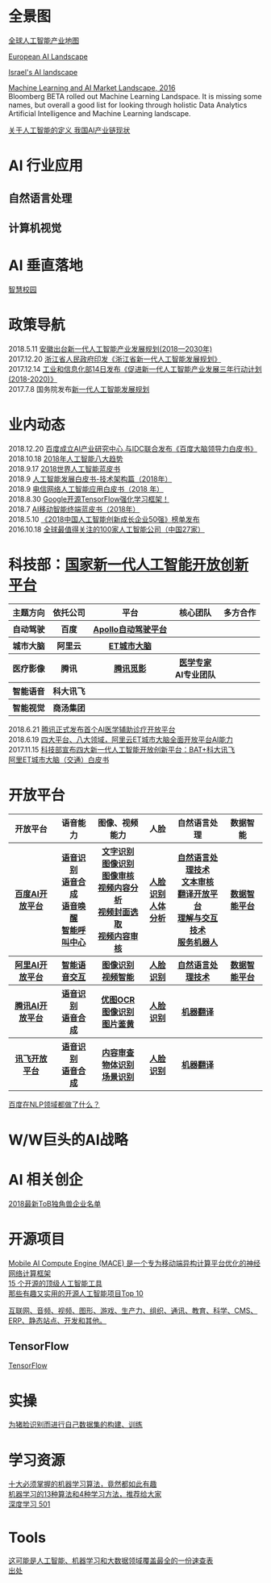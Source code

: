 
# 全景图

[全球人工智能产业地图](http://www.caict.ac.cn/kxyj/qwfb/ztbg/201804/P020180413313451066778.pdf#page=1&zoom=70,410,1529)<br>

[European AI Landscape](http://projectjuno.ai/content/ProjectJunoAI_EuropeanMachineIntelligenceLandscape.pdf) <br>

[Israel's AI landscape](https://cdn-images-1.medium.com/max/2000/1*4k2bACH0ZNBy6CKwbSpxQA.png)<br>

[Machine Learning and AI Market Landscape, 2016](https://i1.wp.com/analyticsweek.com/wp-content/uploads/2017/01/4e1d80ad-c007-4baa-99a9-915c936a5ef6-original.png?ssl=1)<br>
Bloomberg BETA rolled out Machine Learning Landspace. It is missing some names, but overall a good list for looking through 
holistic Data Analytics Artificial Intelligence and Machine Learning landscape.<br>

[关于人工智能的定义 我国AI产业链现状](http://www.elecfans.com/rengongzhineng/664886.html)<br>


# AI 行业应用 
## 自然语言处理
## 计算机视觉

# AI 垂直落地
[智慧校园 ](http://www.360doc.com/content/19/0105/14/52580869_806692803.shtml)<br>

# 政策导航 
2018.5.11 [安徽出台新一代人工智能产业发展规划(2018—2030年)](http://ah.sina.com.cn/news/2018-05-29/detail-ihcffhsu7092405.shtml?from=ah_cnxh)<br>
2017.12.20 [浙江省人民政府印发《浙江省新一代人工智能发展规划》](https://baijiahao.baidu.com/s?id=1587313689131375325&wfr=spider&for=pc)<br>
2017.12.14 [工业和信息化部14日发布《促进新一代人工智能产业发展三年行动计划(2018-2020)》](http://www.qianjia.com/html/2017-12/15_281000.html)<br>
2017.7.8 国务院发布[新一代人工智能发展规划](https://baike.baidu.com/item/%E6%96%B0%E4%B8%80%E4%BB%A3%E4%BA%BA%E5%B7%A5%E6%99%BA%E8%83%BD%E5%8F%91%E5%B1%95%E8%A7%84%E5%88%92/22036716?fr=aladdin)<br>



# 业内动态
2018.12.20 [百度成立AI产业研究中心 与IDC联合发布《百度大脑领导力白皮书》](https://ai.bdstatic.com/file/37FB772329554EAFAE798FE0E11D1001)<br>
2018.10.18 [2018年人工智能八大趋势](http://www.sohu.com/a/259765973_99916129)<br>
2018.9.17 [2018世界人工智能蓝皮书](http://www.caict.ac.cn/kxyj/qwfb/bps/201809/P020180918696199759142.pdf)<br>
2018.9 [人工智能发展白皮书-技术架构篇（2018年）](http://www.caict.ac.cn/kxyj/qwfb/bps/201809/P020180906443463663989.pdf)<br>
2018.9 [电信网络人工智能应用白皮书（2018 年）](http://www.caict.ac.cn/kxyj/qwfb/bps/201809/P020180929348657095647.pdf)<br>
2018.8.30 [Google开源TensorFlow强化学习框架！](https://github.com/google/dopamine)<br> 
2018.7 [AI移动智能终端蓝皮书（2018年）](http://www.caict.ac.cn/kxyj/qwfb/ztbg/201807/P020180718595304832512.pdf)<br>
2018.5.10 [《2018中国人工智能创新成长企业50强》榜单发布](http://www.ctoutiao.com/674770.html)<br>
2016.10.18 [全球最值得关注的100家人工智能公司（中国27家）](http://www.cbdio.com/BigData/2016-10/18/content_5340504.htm)<br>



# 科技部：[国家新一代人工智能开放创新平台](https://baike.baidu.com/item/%E6%96%B0%E4%B8%80%E4%BB%A3%E4%BA%BA%E5%B7%A5%E6%99%BA%E8%83%BD%E5%BC%80%E6%94%BE%E5%88%9B%E6%96%B0%E5%B9%B3%E5%8F%B0/22245802?fr=aladdin)<br>

<table>
    <tr>
        <th>主题方向</th>
        <th>依托公司</th> <!注释>
        <th>平台</th> 
        <th>核心团队</th>
        <th>多方合作</th>
    </tr>
    <tr>
        <th>自动驾驶</th>
        <th>百度</th> <!注释>
        <th>
            <a href = "http://apollo.auto/index_cn.html">Apollo自动驾驶平台</a> 
        </th> 
        <th> </th>
        <th> </th>
    </tr>    
    <tr>
        <th>城市大脑</th>
        <th>阿里云</th> <!注释>
        <th>
            <a href = "https://et.aliyun.com/brain/city">ET城市大脑</a>
        </th> 
        <th> </th>
        <th> </th>
    </tr>  
    <tr>
        <th>医疗影像</th>
        <th>腾讯</th> <!注释>
        <th>
            <a href = "https://miying.qq.com/official/">腾讯觅影</a>
        </th> 
        <th>
            <a href = "https://miying.qq.com/official/">医学专家</a><br>
            AI专业团队
        </th>
        <th> </th>
    </tr>  
    <tr>
        <th>智能语音</th>
        <th>科大讯飞</th> <!注释>
        <th> </th> 
        <th> </th>
        <th> </th>
    </tr>  
    <tr>
        <th>智能视觉</th>
        <th>商汤集团</th> <!注释>
        <th> </th> 
        <th> </th>
        <th> </th>
    </tr>      
</table>

2018.6.21 [腾讯正式发布首个AI医学辅助诊疗开放平台](https://baike.baidu.com/item/%E8%85%BE%E8%AE%AF%E8%A7%85%E5%BD%B1/22063101?fr=aladdin)<br>
2018.6.19 [四大平台、八大领域，阿里云ET城市大脑全面开放平台AI能力](https://baijiahao.baidu.com/s?id=1603689004087573938&wfr=spider&for=pc)<br>
2017.11.15 [科技部宣布四大新一代人工智能开放创新平台：BAT+科大讯飞](https://www.sohu.com/a/205189703_498760)<br>
[阿里ET城市大脑（交通）白皮书](https://baijiahao.baidu.com/s?id=1605115951626995618&wfr=spider&for=pc)<br>


# 开放平台


<table>
    <tr>
        <th>开放平台</th>
        <th>语音能力</th> <!注释>
        <th>图像、视频能力</th> 
        <th>人脸</th>
        <th>自然语言处理</th>
        <th>数据智能</th>
    </tr>
    <tr>
        <th>
            <a href = "http://ai.baidu.com/">百度AI开放平台</a>
        </th>        
        <th>
            <a href = "http://ai.baidu.com/tech/speech">语音识别</a><br>
            <a href = "http://ai.baidu.com/tech/speech/tts">语音合成</a><br>
            <a href = "http://ai.baidu.com/tech/speech/wake">语音唤醒 </a><br>
            <a href = "http://ai.baidu.com/tech/bicc">智能呼叫中心 </a><br>            
        </th> <!语音能力>
        <th>
            <a href = "http://ai.baidu.com/tech/ocr">文字识别</a><br>
            <a href = "http://ai.baidu.com/tech/imagerecognition">图像识别</a><br>
            <a href = "http://ai.baidu.com/tech/imagecensoring">图像审核</a><br>  
            <a href = "http://ai.baidu.com/tech/video/vca">视频内容分析</a><br>
            <a href = "http://ai.baidu.com/tech/video/vca">视频封面选取</a><br>
            <a href = "http://ai.baidu.com/tech/video/vcr">视频内容审核 </a><br>
        </th> <!图像、视频能力>
        <th>
            <a href = "http://ai.baidu.com/tech/face">人脸识别</a><br>
            <a href = "http://ai.baidu.com/tech/body">人体分析</a><br>            
        </th> <!人脸>
        <th>
            <a href = "http://ai.baidu.com/tech/nlp">自然语言处理技术</a><br>
            <a href = "http://ai.baidu.com/tech/textcensoring">文本审核</a><br> 
            <a href = "http://fanyi-api.baidu.com/api/trans/product/index">翻译开放平台</a><br> 
            <a href = "http://ai.baidu.com/tech/unit">理解与交互技术</a><br> 
            <a href = "http://ai.baidu.com/solution/servicerobot">服务机器人</a><br>             
        </th> <!自然语言处理>
        <th>
            <a href = "http://di.baidu.com/?castk=LTE%3D#products">数据智能平台</a><br>
        </th> <!数据智能>
    </tr>  
    <tr>
        <th>
            <a href = "https://ai.aliyun.com/?spm=5176.8142029.388261.327.7fa96d3eyuGcCQ">阿里AI开放平台</a>
        </th>        
        <th>
            <a href = "https://ai.aliyun.com/nls">智能语音交互</a><br>
        </th> <!语音能力>
        <th>
            <a href = "https://ai.aliyun.com/image?spm=5176.233916.artificialIntelligence.30.767621fd7RhAKW">图像识别</a><br>
            <a href = "https://ai.aliyun.com/vi?spm=5176.11907134.artificialIntelligence.32.1f1047057Gd1bH">视频智能</a><br>
        </th> <!图像、视频能力>
        <th>
            <a href = "https://ai.aliyun.com/face?spm=5176.12061031.artificialIntelligence.10.44886cefSGC15b">人脸识别</a><br>
        </th> <!人脸>
        <th>
            <a href = "https://ai.aliyun.com/nlp?spm=5176.12127906.artificialIntelligence.11.66332c8fwDHA7Q">自然语言处理技术</a><br>
        </th> <!自然语言处理>
        <th>
            <a href = "https://data.aliyun.com/?spm=5176.12127922.1146454.326.59f66c06C3vpbj">数据智能平台</a><br>
        </th> <!数据智能>
    </tr>  
    <tr>
        <th>
            <a href = "https://ai.qq.com/">腾讯AI开放平台</a>
        </th>        
        <th>
            <a href = "https://ai.qq.com/product/aaiasr.shtml">语音识别</a><br>
            <a href = "https://ai.qq.com/product/aaitts.shtml">语音合成</a><br>
        </th> <!语音能力>
        <th>
            <a href = "https://ai.qq.com/product/ocr.shtml#identify">优图OCR</a><br>
            <a href = "https://ai.qq.com/product/visionimgidy.shtml#express">图像识别</a><br>
            <a href = "https://ai.qq.com/product/yellow.shtml">图片鉴黄</a><br>  
        </th> <!图像、视频能力>
        <th>
            <a href = "https://ai.qq.com/product/face.shtml#detect">人脸识别</a><br>
        </th> <!人脸>
        <th>
            <a href = "https://ai.qq.com/product/nlptrans.shtml#audio">机器翻译</a><br>
        </th> <!自然语言处理>
        <th>
        </th> <!数据智能>
    </tr>      
    <tr>
        <th>
            <a href = "https://www.xfyun.cn/">讯飞开放平台</a>
        </th>        
        <th>
            <a href = "https://www.xfyun.cn/services/voicedictation">语音识别</a><br>
            <a href = "https://www.xfyun.cn/services/online_tts">语音合成</a><br>
        </th> <!语音能力>
        <th>
            <a href = "https://www.xfyun.cn/services/pornContentFilterRecg">内容审查</a><br>
            <a href = "https://www.xfyun.cn/services/object-recg">物体识别</a><br>
            <a href = "https://www.xfyun.cn/services/scene-recg">场景识别</a><br>  
        </th> <!图像、视频能力>
        <th>
            <a href = "https://www.xfyun.cn/services/face?type=face">人脸识别</a><br>
        </th> <!人脸>
        <th>
            <a href = "https://www.xfyun.cn/services/lexicalAnalysis">机器翻译</a><br>
        </th> <!自然语言处理>
        <th>
        </th> <!数据智能>
    </tr>        
</table>

[百度在NLP领域都做了什么？](https://www.2cto.com/news/201702/597401.html)<br>

# W/W巨头的AI战略

# AI 相关创企
[2018最新ToB独角兽企业名单](https://www.toutiao.com/a6642121344941031944/)<br>

# 开源项目
[Mobile AI Compute Engine (MACE) 是一个专为移动端异构计算平台优化的神经网络计算框架 ](https://github.com/xiaomi/mace)<br>
[15 个开源的顶级人工智能工具](http://www.iteye.com/news/31877)<br>
[那些有趣又实用的开源人工智能项目Top 10](http://ai.51cto.com/art/201809/582996.htm)<br>

[互联网、音频、视频、图形、游戏、生产力、组织、通讯、教育、科学、CMS、ERP、静态站点、开发和其他。](https://github.com/mahmoud/awesome-python-applications)<br>

## TensorFlow
[TensorFlow](https://www.tensorflow.org)<br>

# 实操
[为猪脸识别而进行自己数据集的构建、训练](https://blog.csdn.net/duanshao/article/details/78797616)<br>

# 学习资源
[十大必须掌握的机器学习算法，竟然都如此有趣](https://blog.csdn.net/tkkzc3e6s4ou4/article/details/79083376)<br>
[机器学习的13种算法和4种学习方法，推荐给大家](https://blog.csdn.net/duozhishidai/article/details/82764044)<br>
[深度学习 501](https://software.intel.com/zh-cn/ai-academy/students/kits/deep-learning-501)<br>



# Tools
[这可能是人工智能、机器学习和大数据领域覆盖最全的一份速查表](http://www.raincent.com/content-10-12752-1.html)<br>
[出处](https://becominghuman.ai/cheat-sheets-for-ai-neural-networks-machine-learning-deep-learning-big-data-678c51b4b463)<br>


